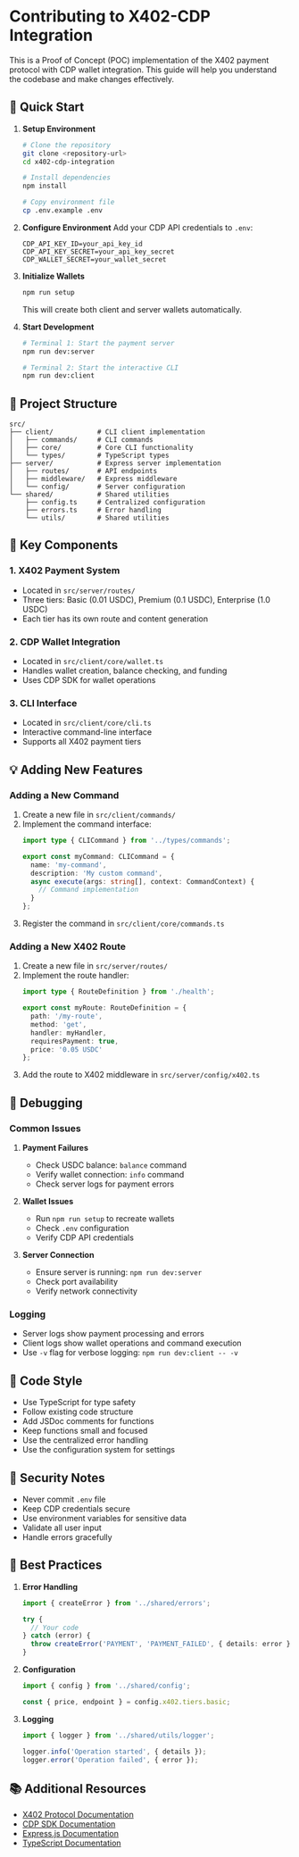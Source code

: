 # Contributing to X402-CDP Integration

This is a Proof of Concept (POC) implementation of the X402 payment protocol with CDP wallet integration. This guide will help you understand the codebase and make changes effectively.

## 🚀 Quick Start

1. **Setup Environment**
   ```bash
   # Clone the repository
   git clone <repository-url>
   cd x402-cdp-integration

   # Install dependencies
   npm install

   # Copy environment file
   cp .env.example .env
   ```

2. **Configure Environment**
   Add your CDP API credentials to `.env`:
   ```env
   CDP_API_KEY_ID=your_api_key_id
   CDP_API_KEY_SECRET=your_api_key_secret
   CDP_WALLET_SECRET=your_wallet_secret
   ```

3. **Initialize Wallets**
   ```bash
   npm run setup
   ```
   This will create both client and server wallets automatically.

4. **Start Development**
   ```bash
   # Terminal 1: Start the payment server
   npm run dev:server

   # Terminal 2: Start the interactive CLI
   npm run dev:client
   ```

## 📁 Project Structure

```
src/
├── client/           # CLI client implementation
│   ├── commands/     # CLI commands
│   ├── core/         # Core CLI functionality
│   └── types/        # TypeScript types
├── server/           # Express server implementation
│   ├── routes/       # API endpoints
│   ├── middleware/   # Express middleware
│   └── config/       # Server configuration
└── shared/           # Shared utilities
    ├── config.ts     # Centralized configuration
    ├── errors.ts     # Error handling
    └── utils/        # Shared utilities
```

## 🔧 Key Components

### 1. X402 Payment System
- Located in `src/server/routes/`
- Three tiers: Basic (0.01 USDC), Premium (0.1 USDC), Enterprise (1.0 USDC)
- Each tier has its own route and content generation

### 2. CDP Wallet Integration
- Located in `src/client/core/wallet.ts`
- Handles wallet creation, balance checking, and funding
- Uses CDP SDK for wallet operations

### 3. CLI Interface
- Located in `src/client/core/cli.ts`
- Interactive command-line interface
- Supports all X402 payment tiers

## 💡 Adding New Features

### Adding a New Command
1. Create a new file in `src/client/commands/`
2. Implement the command interface:
   ```typescript
   import type { CLICommand } from '../types/commands';

   export const myCommand: CLICommand = {
     name: 'my-command',
     description: 'My custom command',
     async execute(args: string[], context: CommandContext) {
       // Command implementation
     }
   };
   ```
3. Register the command in `src/client/core/commands.ts`

### Adding a New X402 Route
1. Create a new file in `src/server/routes/`
2. Implement the route handler:
   ```typescript
   import type { RouteDefinition } from './health';

   export const myRoute: RouteDefinition = {
     path: '/my-route',
     method: 'get',
     handler: myHandler,
     requiresPayment: true,
     price: '0.05 USDC'
   };
   ```
3. Add the route to X402 middleware in `src/server/config/x402.ts`

## 🐛 Debugging

### Common Issues
1. **Payment Failures**
   - Check USDC balance: `balance` command
   - Verify wallet connection: `info` command
   - Check server logs for payment errors

2. **Wallet Issues**
   - Run `npm run setup` to recreate wallets
   - Check `.env` configuration
   - Verify CDP API credentials

3. **Server Connection**
   - Ensure server is running: `npm run dev:server`
   - Check port availability
   - Verify network connectivity

### Logging
- Server logs show payment processing and errors
- Client logs show wallet operations and command execution
- Use `-v` flag for verbose logging: `npm run dev:client -- -v`

## 📝 Code Style

- Use TypeScript for type safety
- Follow existing code structure
- Add JSDoc comments for functions
- Keep functions small and focused
- Use the centralized error handling
- Use the configuration system for settings

## 🔐 Security Notes

- Never commit `.env` file
- Keep CDP credentials secure
- Use environment variables for sensitive data
- Validate all user input
- Handle errors gracefully

## 🎯 Best Practices

1. **Error Handling**
   ```typescript
   import { createError } from '../shared/errors';

   try {
     // Your code
   } catch (error) {
     throw createError('PAYMENT', 'PAYMENT_FAILED', { details: error });
   }
   ```

2. **Configuration**
   ```typescript
   import { config } from '../shared/config';

   const { price, endpoint } = config.x402.tiers.basic;
   ```

3. **Logging**
   ```typescript
   import { logger } from '../shared/utils/logger';

   logger.info('Operation started', { details });
   logger.error('Operation failed', { error });
   ```

## 📚 Additional Resources

- [X402 Protocol Documentation](https://x402.org/docs)
- [CDP SDK Documentation](https://docs.coinbase.com/cdp)
- [Express.js Documentation](https://expressjs.com/)
- [TypeScript Documentation](https://www.typescriptlang.org/docs/) 